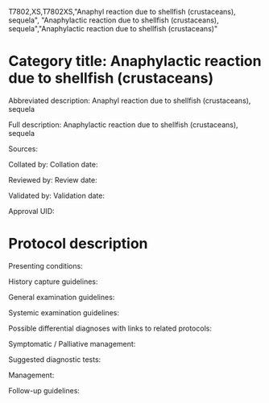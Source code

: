T7802,XS,T7802XS,"Anaphyl reaction due to shellfish (crustaceans), sequela", "Anaphylactic reaction due to shellfish (crustaceans), sequela","Anaphylactic reaction due to shellfish (crustaceans)"
# Category title: Anaphylactic reaction due to shellfish (crustaceans)

Abbreviated description: Anaphyl reaction due to shellfish (crustaceans), sequela

Full description: Anaphylactic reaction due to shellfish (crustaceans), sequela

Sources:

Collated by:
Collation date:

Reviewed by:
Review date:

Validated by:
Validation date:

Approval UID:

# Protocol description

Presenting conditions:

History capture guidelines:

General examination guidelines:

Systemic examination guidelines:

Possible differential diagnoses with links to related protocols:

Symptomatic / Palliative management:

Suggested diagnostic tests:

Management:

Follow-up guidelines:
